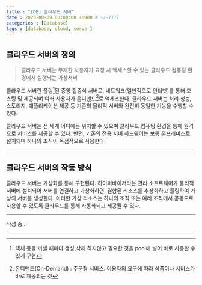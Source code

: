 ```yaml
---
title : "[DB] 클라우드 서버"
date : 2023-08-09 00:00:00 +0900 # +/-TTTT
categories : [Database]
tags : [database, cloud, server]
---
```


## 클라우드 서버의 정의
 
> 클라우드 서버는 무제한 사용자가 요청 시 액세스할 수 있는 클라우드 컴퓨팅 환경에서 실행되는 가상서버

클라우드 서버란 풀링[^pooling]된 중앙 집중식 서버로, 네트워크(일반적으로 인터넷)를 통해 호스팅 및 제공되며 여러 사용자가 온디맨드[^on-demand]로 액세스한다. 클라우드 서버는 처리 성능, 스토리지, 애플리케이션 제공 등 기존의 물리적 서버와 완전히 동일한 기능을 수행할 수 있다.

클라우드 서버는 전 세계 어디에든 위치할 수 있으며 클라우드 컴퓨팅 환경을 통해 원격으로 서비스를 제공할 수 있다. 반면, 기존의 전용 서버 하드웨어는 보통 온프레미스로 설치되며 하나의 조직이 독점적으로 사용한다.

---

## 클라우드 서버의 작동 방식

클라우드 서버는 가상화를 통해 구현된다. 하이퍼바이저라는 관리 소프트웨어가 물리적 서버에 설치되어 서버를 연결하고 가상화하면, 결합된 리소스를 추상화하고 풀링하여 가상의 서버를 생성한다. 이러한 가상 리소스는 하나의 조직 또는 여러 조직에서 공동으로 사용할 수 있도록 클라우드를 통해 자동화되고 제공될 수 있다.

---

작성 중...

---

[^on-demand]: 온디맨드(On-Demand) : 주문형 서비스. 이용자의 요구에 따라 상품이나 서비스가 바로 제공되는 것

[^pooling]: 객체 등을 꺼낼 때마다 생성,삭제 하지않고 필요한 것을 pool에 넣어 바로 사용할 수 있게 구현

